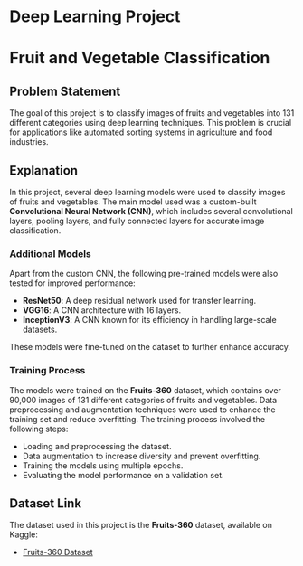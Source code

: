 # Deep Learning Project


# Fruit and Vegetable Classification 

## Problem Statement

The goal of this project is to classify images of fruits and vegetables into 131 different categories using deep learning techniques. This problem is crucial for applications like automated sorting systems in agriculture and food industries.

## Explanation

In this project, several deep learning models were used to classify images of fruits and vegetables. The main model used was a custom-built **Convolutional Neural Network (CNN)**, which includes several convolutional layers, pooling layers, and fully connected layers for accurate image classification.

### Additional Models
Apart from the custom CNN, the following pre-trained models were also tested for improved performance:

- **ResNet50**: A deep residual network used for transfer learning.
- **VGG16**: A CNN architecture with 16 layers.
- **InceptionV3**: A CNN known for its efficiency in handling large-scale datasets.

These models were fine-tuned on the dataset to further enhance accuracy.

### Training Process

The models were trained on the **Fruits-360** dataset, which contains over 90,000 images of 131 different categories of fruits and vegetables. Data preprocessing and augmentation techniques were used to enhance the training set and reduce overfitting. The training process involved the following steps:
- Loading and preprocessing the dataset.
- Data augmentation to increase diversity and prevent overfitting.
- Training the models using multiple epochs.
- Evaluating the model performance on a validation set.

## Dataset Link

The dataset used in this project is the **Fruits-360** dataset, available on Kaggle:

- [Fruits-360 Dataset]([https://www.kaggle.com/datasets/visionaryai/fruit360](https://www.kaggle.com/datasets/moltean/fruits))



